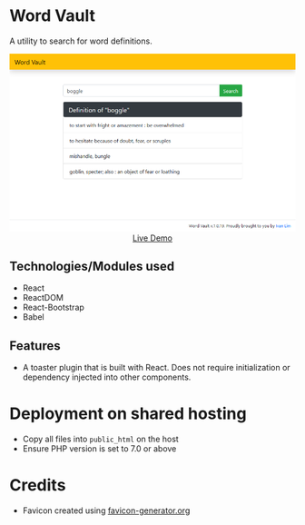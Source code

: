 # Word Vault

A utility to search for word definitions.

<p align="center">
  <a href="https://wordvault.ivan-lim.com" target="_blank">
    <img src="https://github.com/ijklim/wordvault/blob/master/screenshot.png" width="909px">
    <br>
    Live Demo
  </a>
</p>

## Technologies/Modules used

* React
* ReactDOM
* React-Bootstrap
* Babel

## Features

* A toaster plugin that is built with React. Does not require initialization or dependency injected into other components.


# Deployment on shared hosting

* Copy all files into `public_html` on the host
* Ensure PHP version is set to 7.0 or above

# Credits

* Favicon created using [favicon-generator.org](https://www.favicon-generator.org)
